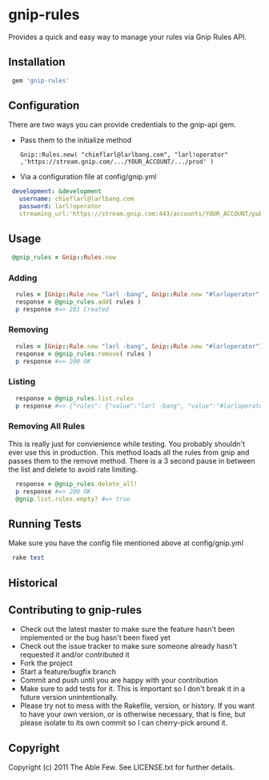 # gnip-rules

Provides a quick and easy way to manage your rules via Gnip Rules API. 

## Installation

```ruby
 gem 'gnip-rules'
```

## Configuration

There are two ways you can provide credentials to the gnip-api gem. 

* Pass them to the initialize method

  `Gnip::Rules.new( "chieflarl@larlbang.com", "larl!operator" ,'https://stream.gnip.com/.../YOUR_ACCOUNT/.../prod' )`

* Via a configuration file at config/gnip.yml 

```yaml
 development: &development
   username: chieflarl@larlbang.com
   password: larl!operator 
   streaming_url:'https://stream.gnip.com:443/accounts/YOUR_ACCOUNT/publishers/twitter/streams/track/prod'
```

## Usage

```ruby
 @gnip_rules = Gnip::Rules.new
```

### Adding

```ruby
  rules = [Gnip::Rule.new "larl -bang", Gnip::Rule.new "#larloperator", Gnip::Rule.new "larlygag" , "some_tag"]
  response = @gnip_rules.add( rules )
  p response #=> 201 Created
```

### Removing

```ruby
  rules = [Gnip::Rule.new "larl -bang", Gnip::Rule.new "#larloperator"]
  response = @gnip_rules.remove( rules )
  p response #=> 200 OK
```

### Listing

```ruby
  response = @gnip_rules.list.rules
  p response #=> {"rules": {"value":"larl -bang", "value":"#larloperator"} }
```

### Removing All Rules

This is really just for convienience while testing. You probably shouldn't ever use this in production. This method loads all the rules from gnip and passes them to the remove method. There is a 3 second pause in between the list and delete to avoid rate limiting. 

```ruby
  response = @gnip_rules.delete_all!
  p response #=> 200 OK
  @gnip.list.rules.empty? #=> true
```



## Running Tests

Make sure you have the config file mentioned above at config/gnip.yml

```ruby
 rake test
```

## Historical

## Contributing to gnip-rules
 
* Check out the latest master to make sure the feature hasn't been implemented or the bug hasn't been fixed yet
* Check out the issue tracker to make sure someone already hasn't requested it and/or contributed it
* Fork the project
* Start a feature/bugfix branch
* Commit and push until you are happy with your contribution
* Make sure to add tests for it. This is important so I don't break it in a future version unintentionally.
* Please try not to mess with the Rakefile, version, or history. If you want to have your own version, or is otherwise necessary, that is fine, but please isolate to its own commit so I can cherry-pick around it.

## Copyright

Copyright (c) 2011 The Able Few. See LICENSE.txt for
further details.



